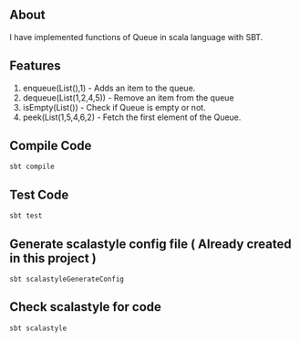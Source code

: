 ## About
I have implemented functions of Queue in scala language with SBT.

## Features
1. enqueue(List(),1) - Adds an item to the queue.
1. dequeue(List(1,2,4,5)) - Remove an item from the queue
1. isEmpty(List()) - Check if Queue is empty or not.
1. peek(List(1,5,4,6,2) - Fetch the first element of the Queue.

## Compile Code
```
sbt compile
```

## Test Code
```
sbt test
```

## Generate scalastyle config file ( Already created in this project )
```
sbt scalastyleGenerateConfig
```

## Check scalastyle for code
```
sbt scalastyle
